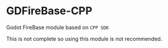 # GDFireBase-CPP
Godot FireBase module based on `CPP SDK`

This is not complete so using this module is not recommended.
